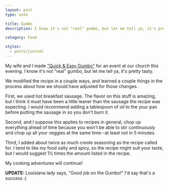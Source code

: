 ```yaml
---
layout: post
type: note

title: Gumbo
description: I know it's not "real" gumbo, but let me tell ya, it's pretty tasty.

category: Food

styles:
  - posts/journal
---
```

My wife and I made ["Quick & Easy Gumbo"][recipe] for an event at our church
this evening. I know it's not "real" gumbo, but let me tell ya, it's pretty
tasty.

We modified the recipe in a couple ways, and learned a couple things in the
process about how we should have adjusted for those changes.

First, we used hot breakfast sausage. The flavor on this stuff is amazing, but I
think it must have been a little leaner than the sausage the recipe was
expecting. I would recommend adding a tablespoon of oil to the your pan before
putting the sausage in so you don't burn it.

Second, and I suppose this applies to recipes in general, chop up everything
ahead of time because you won't be able to stir continuously and chop up all
your veggies at the same time--at least not in 5 minutes.

Third, I added about twice as much creole seasoning as the recipe called for. I
tend to like my food salty and spicy, so the recipe might suit your taste, but I
would suggest 1&frac12; times the amount listed in the recipe.

My cooking adventures will continue!

**UPDATE:** Louisiana lady says, "Good job on the Gumbo!" I'd say that's a
success :)

[recipe]: http://www.food.com/recipe/quick-n-easy-gumbo-89981

